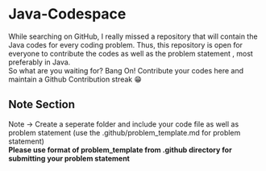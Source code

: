 # Java-Codespace
While searching on GitHub, I really missed a repository that will contain the Java codes for every coding problem.
Thus, this repository is open for everyone to contribute the codes as well as the problem statement , most preferably in Java.
<br>
So what are you waiting for? Bang On! Contribute your codes here and maintain a Github Contribution streak 😁<br>
## Note Section
Note -> Create a seperate folder and include your code file as well as problem statement (use the .github/problem_template.md for problem statement)
<br>
**Please use format of problem_template from .github directory for submitting your problem statement**
